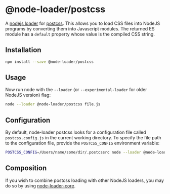 # @node-loader/postcss

A [nodejs loader](https://nodejs.org/dist/latest-v13.x/docs/api/esm.html#esm_experimental_loaders) for [postcss](https://postcss.org/). This allows you to load CSS files into NodeJS programs by converting them into Javascript modules. The returned ES module has a `default` property whose value is the compiled CSS string.

## Installation

```sh
npm install --save @node-loader/postcss
```

## Usage

Now run node with the `--loader` (or `--experimental-loader` for older NodeJS version) flag:

```sh
node --loader @node-loader/postcss file.js
```

## Configuration

By default, node-loader postcss looks for a configuration file called `postcss.config.js` in the current working directory. To specify the file path to the configuration file, provide the `POSTCSS_CONFIG` environment variable:

```sh
POSTCSS_CONFIG=/Users/name/some/dir/.postcssrc node --loader @node-loader/postcss file.js
```

## Composition

If you wish to combine postcss loading with other NodeJS loaders, you may do so by using [node-loader-core](https://github.com/node-loader/node-loader-core).
